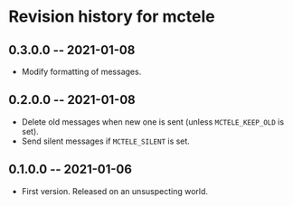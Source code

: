 # Revision history for mctele

## 0.3.0.0 -- 2021-01-08

* Modify formatting of messages.

## 0.2.0.0 -- 2021-01-08

* Delete old messages when new one is sent (unless `MCTELE_KEEP_OLD` is set).
* Send silent messages if `MCTELE_SILENT` is set.

## 0.1.0.0 -- 2021-01-06

* First version. Released on an unsuspecting world.
